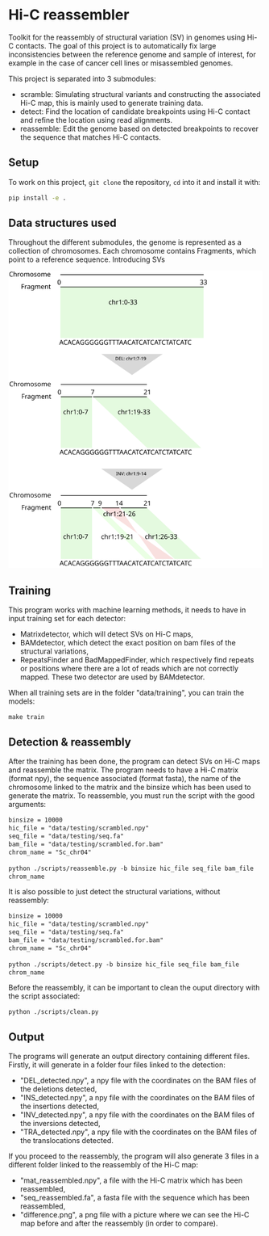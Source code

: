 # Hi-C reassembler

Toolkit for the reassembly of structural variation (SV) in genomes using Hi-C contacts. The goal of this project is to automatically fix large inconsistencies between the reference genome and sample of interest, for example in the case of cancer cell lines or misassembled genomes.

This project is separated into 3 submodules:
* scramble: Simulating structural variants and constructing the associated Hi-C map, this is mainly used to generate training data.
* detect: Find the location of candidate breakpoints using Hi-C contact and refine the location using read alignments.
* reassemble: Edit the genome based on detected breakpoints to recover the sequence that matches Hi-C contacts.

## Setup

To work on this project, `git clone` the repository, `cd` into it and install it with:

```bash
pip install -e .
```

## Data structures used

Throughout the different submodules, the genome is represented as a collection of chromosomes. Each chromosome contains Fragments, which point to a reference sequence. Introducing SVs

![](docs/assets/chromosome_diagram.svg)

## Training

This program works with machine learning methods, it needs to have in input training set for each detector:

* Matrixdetector, which will detect SVs on Hi-C maps,
* BAMdetector, which detect the exact position on bam files of the structural variations,
* RepeatsFinder and BadMappedFinder, which respectively find repeats or positions where there are a lot of reads which are not correctly mapped. These two detector are used by BAMdetector.

When all training sets are in the folder "data/training", you can train the models:

```train
make train
```

## Detection & reassembly

After the training has been done, the program can detect SVs on Hi-C maps and reassemble the matrix. The program needs to have a Hi-C matrix (format npy), the sequence associated (format fasta), the name of the chromosome linked to the matrix and the binsize which has been used to generate the matrix. To reassemble, you must run the script with the good arguments:

```reassembler
binsize = 10000
hic_file = "data/testing/scrambled.npy"
seq_file = "data/testing/seq.fa"
bam_file = "data/testing/scrambled.for.bam"
chrom_name = "Sc_chr04"

python ./scripts/reassemble.py -b binsize hic_file seq_file bam_file chrom_name
```

It is also possible to just detect the structural variations, without reassembly:

```detection
binsize = 10000
hic_file = "data/testing/scrambled.npy"
seq_file = "data/testing/seq.fa"
bam_file = "data/testing/scrambled.for.bam"
chrom_name = "Sc_chr04"

python ./scripts/detect.py -b binsize hic_file seq_file bam_file chrom_name
```

Before the reassembly, it can be important to clean the ouput directory with the script associated:

```clean
python ./scripts/clean.py
```

## Output

The programs will generate an output directory containing different files. Firstly, it will generate in a folder four files linked to the detection:

* "DEL_detected.npy", a npy file with the coordinates on the BAM files of the deletions detected, 
* "INS_detected.npy", a npy file with the coordinates on the BAM files of the insertions detected, 
* "INV_detected.npy", a npy file with the coordinates on the BAM files of the inversions detected,
* "TRA_detected.npy", a npy file with the coordinates on the BAM files of the translocations detected.  

If you proceed to the reassembly, the program will also generate 3 files in a different folder linked to the reassembly of the Hi-C map:

* "mat_reassembled.npy", a file with the Hi-C matrix which has been reassembled,
* "seq_reassembled.fa", a fasta file with the sequence which has been reassembled,
* "difference.png", a png file with a picture where we can see the Hi-C map before and after the reassembly (in order to compare).